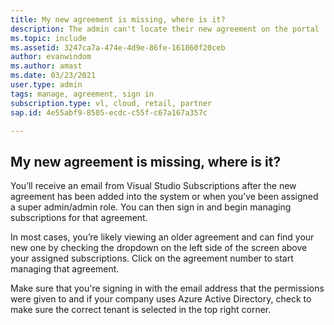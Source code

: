 ```yaml
---
title: My new agreement is missing, where is it?
description: The admin can't locate their new agreement on the portal
ms.topic: include
ms.assetid: 3247ca7a-474e-4d9e-86fe-161860f20ceb
author: evanwindom
ms.author: amast
ms.date: 03/23/2021
user.type: admin
tags: manage, agreement, sign in
subscription.type: vl, cloud, retail, partner
sap.id: 4e55abf9-8505-ecdc-c55f-c67a167a357c

---
```


## My new agreement is missing, where is it?
You’ll receive an email from Visual Studio Subscriptions after the new agreement has been added into the system or when you’ve been assigned a super admin/admin role. You can then sign in and begin managing subscriptions for that agreement. 

In most cases, you’re likely viewing an older agreement and can find your new one by checking the dropdown on the left side of the screen above your assigned subscriptions. Click on the agreement number to start managing that agreement.

Make sure that you're signing in with the email address that the permissions were given to and if your company uses Azure Active Directory, check to make sure the correct tenant is selected in the top right corner. 